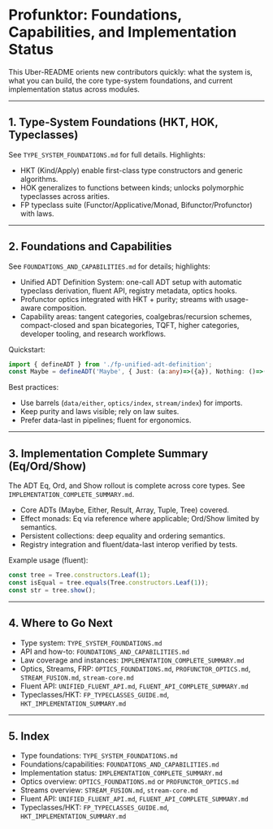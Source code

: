 # Profunktor: Foundations, Capabilities, and Implementation Status

This Uber-README orients new contributors quickly: what the system is, what you can build, the core type-system foundations, and current implementation status across modules.

---

## 1. Type-System Foundations (HKT, HOK, Typeclasses)
See `TYPE_SYSTEM_FOUNDATIONS.md` for full details. Highlights:
- HKT (Kind/Apply) enable first-class type constructors and generic algorithms.
- HOK generalizes to functions between kinds; unlocks polymorphic typeclasses across arities.
- FP typeclass suite (Functor/Applicative/Monad, Bifunctor/Profunctor) with laws.

---

## 2. Foundations and Capabilities
See `FOUNDATIONS_AND_CAPABILITIES.md` for details; highlights:
- Unified ADT Definition System: one-call ADT setup with automatic typeclass derivation, fluent API, registry metadata, optics hooks.
- Profunctor optics integrated with HKT + purity; streams with usage-aware composition.
- Capability areas: tangent categories, coalgebras/recursion schemes, compact-closed and span bicategories, TQFT, higher categories, developer tooling, and research workflows.

Quickstart:
```typescript
import { defineADT } from './fp-unified-adt-definition';
const Maybe = defineADT('Maybe', { Just: (a:any)=>({a}), Nothing: ()=>({}) });
```

Best practices:
- Use barrels (`data/either`, `optics/index`, `stream/index`) for imports.
- Keep purity and laws visible; rely on law suites.
- Prefer data-last in pipelines; fluent for ergonomics.

---

## 3. Implementation Complete Summary (Eq/Ord/Show)
The ADT Eq, Ord, and Show rollout is complete across core types. See `IMPLEMENTATION_COMPLETE_SUMMARY.md`.

- Core ADTs (Maybe, Either, Result, Array, Tuple, Tree) covered.
- Effect monads: Eq via reference where applicable; Ord/Show limited by semantics.
- Persistent collections: deep equality and ordering semantics.
- Registry integration and fluent/data-last interop verified by tests.

Example usage (fluent):
```typescript
const tree = Tree.constructors.Leaf(1);
const isEqual = tree.equals(Tree.constructors.Leaf(1));
const str = tree.show();
```

---

## 4. Where to Go Next
- Type system: `TYPE_SYSTEM_FOUNDATIONS.md`
- API and how-to: `FOUNDATIONS_AND_CAPABILITIES.md`
- Law coverage and instances: `IMPLEMENTATION_COMPLETE_SUMMARY.md`
- Optics, Streams, FRP: `OPTICS_FOUNDATIONS.md`, `PROFUNCTOR_OPTICS.md`, `STREAM_FUSION.md`, `stream-core.md`
- Fluent API: `UNIFIED_FLUENT_API.md`, `FLUENT_API_COMPLETE_SUMMARY.md`
- Typeclasses/HKT: `FP_TYPECLASSES_GUIDE.md`, `HKT_IMPLEMENTATION_SUMMARY.md`

---

## 5. Index
- Type foundations: `TYPE_SYSTEM_FOUNDATIONS.md`
- Foundations/capabilities: `FOUNDATIONS_AND_CAPABILITIES.md`
- Implementation status: `IMPLEMENTATION_COMPLETE_SUMMARY.md`
- Optics overview: `OPTICS_FOUNDATIONS.md` or `PROFUNCTOR_OPTICS.md`
- Streams overview: `STREAM_FUSION.md`, `stream-core.md`
- Fluent API: `UNIFIED_FLUENT_API.md`, `FLUENT_API_COMPLETE_SUMMARY.md`
- Typeclasses/HKT: `FP_TYPECLASSES_GUIDE.md`, `HKT_IMPLEMENTATION_SUMMARY.md`